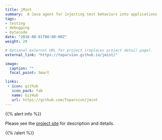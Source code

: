 ```yaml
---
title: jMint
summary:  A Java agent for injecting test behaviors into applications
tags:
- testing
- debugging
- bytecode
date: "2016-08-01T00:00:00Z"
weight: 20

# Optional external URL for project (replaces project detail page).
external_link: "https://toparvion.github.io/jmint/"

image:
  caption: ""
  focal_point: Smart

links:
 - icon: github
   icon_pack: fab
   name: GitHub
   url: https://github.com/Toparvion/jmint
---
```


{{% alert info %}}

Please see the [project site](https://toparvion.github.io/jmint/) for description and details.

{{% /alert %}}
